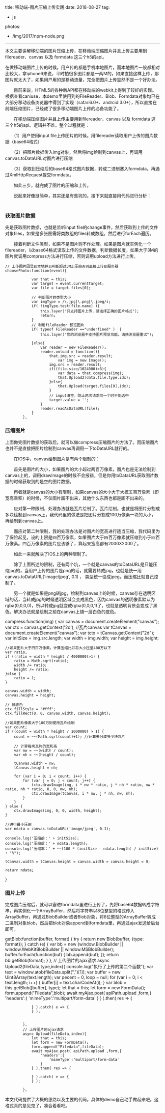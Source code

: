 title: 移动端-图片压缩上传实践
date: 2018-08-27
tag:
 - js

photos:
 - /img/2017/npm-node.png 

---

本文主要讲解移动端的图片压缩上传，在移动端压缩图片并且上传主要用到filereader、canvas 以及 formdata 这三个h5的api。

<!--more-->

在做移动端图片上传的时候，用户传的都是手机本地图片，而本地图片一般都相对比较大，拿iphone6来说，平时拍很多图片都是一两M的，如果直接这样上传，那图片就太大了，如果用户用的是移动流量，完全把图片上传显然不是一个好办法。

　　目前来说，HTML5的各种新API都在移动端的webkit上得到了较好的实现。根据查看caniuse，本demo里使用到的FileReader、Blob、Formdata对象均已在大部分移动设备浏览器中得到了实现（safari6.0+、android 3.0+），所以直接在前端压缩图片，已经成了很多移动端图片上传的必备功能了。

　　在移动端压缩图片并且上传主要用到filereader、canvas 以及 formdata 这三个h5的api。逻辑并不难。整个过程就是：

　　（1）用户使用input file上传图片的时候，用filereader读取用户上传的图片数据（base64格式）

　　（2）把图片数据传入img对象，然后将img绘制到canvas上，再调用canvas.toDataURL对图片进行压缩

　　（3）获取到压缩后的base64格式图片数据，转成二进制塞入formdata，再通过XmlHttpRequest提交formdata。

　　如此三步，就完成了图片的压缩和上传。

　　说起来好像挺简单，其实还是有些坑的。接下来就直接用代码进行分析：
　　
### 获取图片数据
先是获取图片数据，也就是监听input file的change事件，然后获取到上传的文件对象files，如果是多张图需将类数组的files转成数组，然后进行forEach遍历。

　　接着判断文件类型，如果不是图片则不作处理。如果是图片就实例化一个filereader，以base64格式读取上传的文件数据，判断数据长度，如果大于3M的图片就调用compress方法进行压缩，否则调用upload方法进行上传。　


    // 上传图片回显到本地并且判断超过3M走压缩否则直接上传到服务器
    choosePhoto:function(event){
                
                var that = this;
				var target = event.currentTarget;
                var file = target.files[0];
                
                // 判断图片的类型大小
                var imgType = /\.jpg|\.png|\.jpeg/i;
                if( !imgType.test(file.name) ){
                    this.layer("只支持图片上传，请选择正确的图片格式");
                    return;
                }
                // 利用fileReader 预览图片
                if( typeof FileReader =="underfined" )  {
                    this.layer("您的浏览器不支持图片预览功能，请换浏览器重试");
                
                }else{
                    var reader = new FileReader();
                    reader.onload = function(){
                        that.img.src = reader.result;
        					var img = new Image();
        				img.src = reader.result;
						if((file.size/1024000)>3){
							var data = that.compress(img);
							that.Upload2(data,file.type,idx);
						}else{
							that.Upload(target.files[0],idx);
						} 
                        // input清空，防止两次请求同一个时不能选中
                        target.value = '';
					}
					reader.readAsDataURL(file);
                }
			},
	
	
### 压缩图片
	
上面做完图片数据的获取后，就可以做compress压缩图片的方法了。而压缩图片也并不是直接把图片绘制到canvas再调用一下toDataURL就行的。

　　在IOS中，canvas绘制图片是有两个限制的：

　　首先是图片的大小，如果图片的大小超过两百万像素，图片也是无法绘制到canvas上的，调用drawImage的时候不会报错，但是你用toDataURL获取图片数据的时候获取到的是空的图片数据。

　　再者就是canvas的大小有限制，如果canvas的大小大于大概五百万像素（即宽高乘积）的时候，不仅图片画不出来，其他什么东西也都是画不出来的。

　　应对第一种限制，处理办法就是瓦片绘制了。瓦片绘制，也就是将图片分割成多块绘制到canvas上，我代码里的做法是把图片分割成100万像素一块的大小，再绘制到canvas上。

　　而应对第二种限制，我的处理办法是对图片的宽高进行适当压缩，我代码里为了保险起见，设的上限是四百万像素，如果图片大于四百万像素就压缩到小于四百万像素。四百万像素的图片应该够了，算起来宽高都有2000X2000了。

　　如此一来就解决了IOS上的两种限制了。

　　除了上面所述的限制，还有两个坑，一个就是canvas的toDataURL是只能压缩jpg的，当用户上传的图片是png的话，就需要转成jpg，也就是统一用canvas.toDataURL('image/jpeg', 0.1) ， 类型统一设成jpeg，而压缩比就自己控制了。

　　另一个就是如果是png转jpg，绘制到canvas上的时候，canvas存在透明区域的话，当转成jpg的时候透明区域会变成黑色，因为canvas的透明像素默认为rgba(0,0,0,0)，所以转成jpg就变成rgba(0,0,0,1)了，也就是透明背景会变成了黑色。解决办法就是绘制之前在canvas上铺一层白色的底色。
　　


   compress:function(img) {
    var canvas = document.createElement("canvas");
    var ctx = canvas.getContext('2d');
    //瓦片canvas
    var tCanvas = document.createElement("canvas");
    var tctx = tCanvas.getContext("2d");
    var initSize = img.src.length;
    var width = img.width;
    var height = img.height;

    //如果图片大于四百万像素，计算压缩比并将大小压至400万以下
    var ratio;
    if ((ratio = width * height / 4000000)>1) {
        ratio = Math.sqrt(ratio);
        width /= ratio;
        height /= ratio;
    }else {
        ratio = 1;
    }

    canvas.width = width;
    canvas.height = height;

    // 铺底色
    ctx.fillStyle = "#fff";
    ctx.fillRect(0, 0, canvas.width, canvas.height);

    //如果图片像素大于100万则使用瓦片绘制
    var count;
    if ((count = width * height / 1000000) > 1) {
        count = ~~(Math.sqrt(count)+1); //计算要分成多少块瓦片

        // 计算每块瓦片的宽和高
        var nw = ~~(width / count);
        var nh = ~~(height / count);

        tCanvas.width = nw;
        tCanvas.height = nh;

        for (var i = 0; i < count; i++) {
            for (var j = 0; j < count; j++) {
                tctx.drawImage(img, i * nw * ratio, j * nh * ratio, nw * ratio, nh * ratio, 0, 0, nw, nh);
                ctx.drawImage(tCanvas, i * nw, j * nh, nw, nh);
            }
        }
    } else {
        ctx.drawImage(img, 0, 0, width, height);
    }

    //进行最小压缩
    var ndata = canvas.toDataURL('image/jpeg', 0.1);

    console.log('压缩前：' + initSize);
    console.log('压缩后：' + ndata.length);
    console.log('压缩率：' + ~~(100 * (initSize - ndata.length) / initSize) + "%");

    tCanvas.width = tCanvas.height = canvas.width = canvas.height = 0;

    return ndata;
}
  
###  图片上传

完成图片压缩后，就可以塞进formdata里进行上传了，先将base64数据转成字符串，再实例化一个ArrayBuffer，然后将字符串以8位整型的格式传入ArrayBuffer，再通过BlobBuilder或者Blob对象，将8位整型的ArrayBuffer转成二进制对象blob，然后把blob对象append到formdata里，再通过ajax发送给后台即可。

getBlob:function(buffer, format) {
    try {
      return new Blob(buffer, {type: format});
    } catch (e) {
      var bb = new (window.BlobBuilder || window.WebKitBlobBuilder || window.MSBlobBuilder);
      buffer.forEach(function(buf) {
        bb.append(buf);
      });
      return bb.getBlob(format);
    }
  },
			// 上传图片的ajax请求
			async Upload2(fileData,type,index){
				console.log("执行了上传的第二个函数");
				var text = window.atob(fileData.split(",")[1]);
    var buffer = new Uint8Array(text.length);
    var pecent = 0, loop = null;
    for (var i = 0; i < text.length; i++) {
      buffer[i] = text.charCodeAt(i);
    }
    var blob = this.getBlob([buffer], type);
                let that = this;
				let form = new FormData();
				form.append("Filedata",blob);
				await myAjax.post( apiPath.upload ,form,{
					'headers':{
						'mimeType':'multipart/form-data'
					}
				} ).then( res => {
					
				} ).catch( e => {
				} );
               
				
			},
			// 上传图片的ajax请求
			async Upload(fileData,index){
                let that = this;
				let form = new FormData();
				form.append("Filedata",fileData);
				await myAjax.post( apiPath.upload ,form,{
					'headers':{
						'mimeType':'multipart/form-data'
					}
				} ).then( res => {
					
				} ).catch( e => {
				} );
               
			},


本文代码提供了大概的思路以及主要的代码，具体的demo自己动手做起来吧。这格式真的是见鬼了，凑合着看吧。


